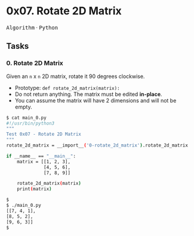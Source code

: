 # 0x07. Rotate 2D Matrix

<kbd>Algorithm</kbd> &middot; <kbd>Python</kbd>

## Tasks

### 0. Rotate 2D Matrix

Given an `n` x `n` 2D matrix, rotate it 90 degrees clockwise.

* Prototype: `def rotate_2d_matrix(matrix):`
* Do not return anything. The matrix must be edited **in-place**.
* You can assume the matrix will have 2 dimensions and will not be empty.

```bash
$ cat main_0.py
#!/usr/bin/python3
"""
Test 0x07 - Rotate 2D Matrix
"""
rotate_2d_matrix = __import__('0-rotate_2d_matrix').rotate_2d_matrix

if __name__ == "__main__":
    matrix = [[1, 2, 3],
              [4, 5, 6],
              [7, 8, 9]]

    rotate_2d_matrix(matrix)
    print(matrix)

$
$ ./main_0.py
[[7, 4, 1],
[8, 5, 2],
[9, 6, 3]]
$
```
